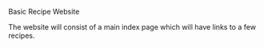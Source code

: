 Basic Recipe Website

The website will consist of a main index page which will have links to a few recipes. 